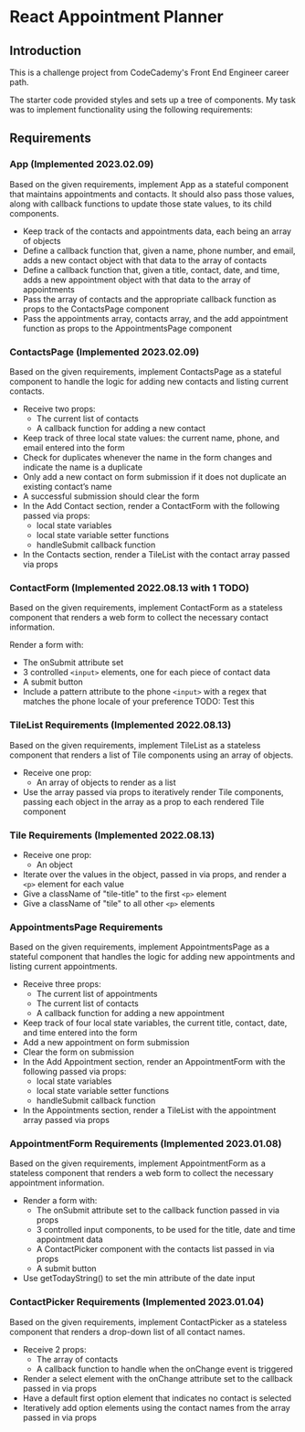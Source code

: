 # React Appointment Planner

## Introduction

This is a challenge project from CodeCademy's Front End Engineer career path.

The starter code provided styles and sets up a tree of components. My task was to implement functionality using the following requirements:

## Requirements

### App (Implemented 2023.02.09)

Based on the given requirements, implement App as a stateful component that maintains appointments and contacts. It should also pass those values, along with callback functions to update those state values, to its child components.

- Keep track of the contacts and appointments data, each being an array of objects
- Define a callback function that, given a name, phone number, and email, adds a new contact object with that data to the array of contacts
- Define a callback function that, given a title, contact, date, and time, adds a new appointment object with that data to the array of appointments
- Pass the array of contacts and the appropriate callback function as props to the ContactsPage component
- Pass the appointments array, contacts array, and the add appointment function as props to the AppointmentsPage component

### ContactsPage (Implemented 2023.02.09)

Based on the given requirements, implement ContactsPage as a stateful component to handle the logic for adding new contacts and listing current contacts.

- Receive two props:
  - The current list of contacts
  - A callback function for adding a new contact
- Keep track of three local state values: the current name, phone, and email entered into the form
- Check for duplicates whenever the name in the form changes and indicate the name is a duplicate
- Only add a new contact on form submission if it does not duplicate an existing contact’s name
- A successful submission should clear the form
- In the Add Contact section, render a ContactForm with the following passed via props:
  - local state variables
  - local state variable setter functions
  - handleSubmit callback function
- In the Contacts section, render a TileList with the contact array passed via props

### ContactForm (Implemented 2022.08.13 with 1 TODO)

Based on the given requirements, implement ContactForm as a stateless component that renders a web form to collect the necessary contact information.

Render a form with:

- The onSubmit attribute set
- 3 controlled `<input>` elements, one for each piece of contact data
- A submit button
- Include a pattern attribute to the phone `<input>` with a regex that matches the phone locale of your preference TODO: Test this

### TileList Requirements (Implemented 2022.08.13)

Based on the given requirements, implement TileList as a stateless component that renders a list of Tile components using an array of objects.

- Receive one prop:
  - An array of objects to render as a list
- Use the array passed via props to iteratively render Tile components, passing each object in the array as a prop to each rendered Tile component

### Tile Requirements (Implemented 2022.08.13)

- Receive one prop:
  - An object
- Iterate over the values in the object, passed in via props, and render a `<p>` element for each value
- Give a className of "tile-title" to the first `<p>` element
- Give a className of "tile" to all other `<p>` elements

### AppointmentsPage Requirements

Based on the given requirements, implement AppointmentsPage as a stateful component that handles the logic for adding new appointments and listing current appointments.

- Receive three props:
  - The current list of appointments
  - The current list of contacts
  - A callback function for adding a new appointment
- Keep track of four local state variables, the current title, contact, date, and time entered into the form
- Add a new appointment on form submission
- Clear the form on submission
- In the Add Appointment section, render an AppointmentForm with the following passed via props:
  - local state variables
  - local state variable setter functions
  - handleSubmit callback function
- In the Appointments section, render a TileList with the appointment array passed via props

### AppointmentForm Requirements (Implemented 2023.01.08)

Based on the given requirements, implement AppointmentForm as a stateless component that renders a web form to collect the necessary appointment information.

- Render a form with:
  - The onSubmit attribute set to the callback function passed in via props
  - 3 controlled input components, to be used for the title, date and time appointment data
  - A ContactPicker component with the contacts list passed in via props
  - A submit button
- Use getTodayString() to set the min attribute of the date input

### ContactPicker Requirements (Implemented 2023.01.04)

Based on the given requirements, implement ContactPicker as a stateless component that renders a drop-down list of all contact names.

- Receive 2 props:
  - The array of contacts
  - A callback function to handle when the onChange event is triggered
- Render a select element with the onChange attribute set to the callback passed in via props
- Have a default first option element that indicates no contact is selected
- Iteratively add option elements using the contact names from the array passed in via props
